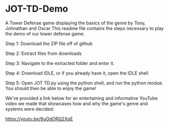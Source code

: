 # JOT-TD-Demo
A Tower Defense game displaying the basics of the genre by Tony, Johnathan and Oscar
This readme file contains the steps necessary to play the demo of our tower defense game.

Step 1:
Download the ZIP file off of github

Step 2:
Extract files from downloads

Step 3:
Navigate to the extracted folder and enter it.

Step 4:
Download IDLE, or if you already have it, open the IDLE shell

Step 5: 
Open JOT TD.py using the python shell, and run the python modue. You should then be able to enjoy the game!

We've provided a link below for an entertaining and informative YouTube video we made that showcases how and why the game's genre and systems were decided:

https://youtu.be/6uOdORQ2XpE

